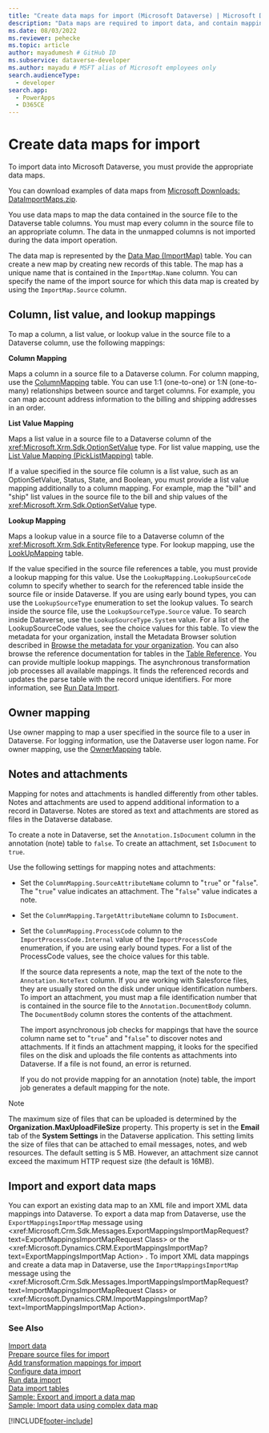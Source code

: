 ```yaml
---
title: "Create data maps for import (Microsoft Dataverse) | Microsoft Docs" # Intent and product brand in a unique string of 43-59 chars including spaces
description: "Data maps are required to import data, and contain mappings between the data contained in the source file and the respective table columns." # 115-145 characters including spaces. This abstract displays in the search result.
ms.date: 08/03/2022
ms.reviewer: pehecke
ms.topic: article
author: mayadumesh # GitHub ID
ms.subservice: dataverse-developer
ms.author: mayadu # MSFT alias of Microsoft employees only
search.audienceType: 
  - developer
search.app: 
  - PowerApps
  - D365CE
---
```

# Create data maps for import

To import data into Microsoft Dataverse, you must provide the appropriate data maps.  
  
 You can download examples of data maps from [Microsoft Downloads: DataImportMaps.zip](https://download.microsoft.com/download/D/5/F/D5F73E15-439B-4EBC-BFFB-C6837B146C76/DataImportMaps.zip).
  
 You use data maps to map the data contained in the source file to the Dataverse table columns. You must map every column in the source file to an appropriate column. The data in the unmapped columns is not imported during the data import operation.  
  
 The data map is represented by the [Data Map (ImportMap)](reference/entities/importmap.md) table. You can create a new map by creating new records of this table. The map has a unique name that is contained in the `ImportMap.Name` column. You can specify the name of the import source for which this data map is created by using the `ImportMap.Source` column.  
  
<a name="BKMK_Column"></a>   

## Column, list value, and lookup mappings

To map a column, a list value, or lookup value in the source file to a Dataverse column, use the following mappings:  
  
 **Column Mapping**  
  
Maps a column in a source file to a Dataverse column. For column mapping, use the [ColumnMapping](reference/entities/columnmapping.md) table. You can use 1:1 (one-to-one) or 1:N (one-to-many) relationships between source and target columns. For example, you can map account address information to the billing and shipping addresses in an order.  
  
 **List Value Mapping**  
  
Maps a list value in a source file to a Dataverse column of the <xref:Microsoft.Xrm.Sdk.OptionSetValue> type. For list value mapping, use the [List Value Mapping (PickListMapping)](reference/entities/picklistmapping.md) table.  
  
 If a value specified in the source file column is a list value, such as an OptionSetValue, Status, State, and Boolean, you must provide a list value mapping additionally to a column mapping. For example, map the "bill" and "ship" list values in the source file to the bill and ship values of the <xref:Microsoft.Xrm.Sdk.OptionSetValue> type.  
  
 **Lookup Mapping**
  
 Maps a lookup value in a source file to a Dataverse column of the <xref:Microsoft.Xrm.Sdk.EntityReference> type. For lookup mapping, use the [LookUpMapping](reference/entities/lookupmapping.md) table.  
  
 If the value specified in the source file references a table, you must provide a lookup mapping for this value. Use the `LookupMapping.LookupSourceCode` column to specify whether to search for the referenced table inside the source file or inside Dataverse. If you are using early bound types, you can use the `LookupSourceType` enumeration to set the lookup values. To search inside the source file, use the `LookupSourceType.Source` value. To search inside Dataverse, use the `LookupSourceType.System` value. For a list of the LookupSourceCode values, see the choice values for this table. To view the metadata for your organization, install the Metadata Browser solution described in [Browse the metadata for your organization](/dynamics365/customer-engagement/developer/browse-your-metadata). You can also browse the reference documentation for tables in the [Table Reference](reference/about-entity-reference.md). You can provide multiple lookup mappings. The asynchronous transformation job processes all available mappings. It finds the referenced records and updates the parse table with the record unique identifiers. For more information, see [Run Data Import](run-data-import.md).  
  
<a name="BKMK_Owner"></a>

## Owner mapping

 Use owner mapping to map a user specified in the source file to a user in Dataverse. For logging information, use the Dataverse user logon name. For owner mapping, use the [OwnerMapping](reference/entities/ownermapping.md) table.  
  
<a name="BKMK_Notes"></a>

## Notes and attachments

 Mapping for notes and attachments is handled differently from other tables. Notes and attachments are used to append additional information to a record in Dataverse. Notes are stored as text and attachments are stored as files in the Dataverse database.  
  
 To create a note in Dataverse, set the `Annotation.IsDocument` column in the annotation (note) table to `false`. To create an attachment, set `IsDocument` to `true`.  
  
 Use the following settings for mapping notes and attachments:  
  
- Set the `ColumnMapping.SourceAttributeName` column to "`true`" or "`false`". The "`true`" value indicates an attachment. The "`false`" value indicates a note.  
  
- Set the `ColumnMapping.TargetAttributeName` column to `IsDocument`.  
  
- Set the `ColumnMapping.ProcessCode` column to the `ImportProcessCode.Internal` value of the `ImportProcessCode` enumeration, if you are using early bound types. For a list of the ProcessCode values, see the choice values for this table.  
  
  If the source data represents a note, map the text of the note to the `Annotation.NoteText` column. If you are working with Salesforce files, they are usually stored on the disk under unique identification numbers. To import an attachment, you must map a file identification number that is contained in the source file to the `Annotation.DocumentBody` column. The `DocumentBody` column stores the contents of the attachment.  
  
  The import asynchronous job checks for mappings that have the source column name set to "`true`" and "`false`" to discover notes and attachments. If it finds an attachment mapping, it looks for the specified files on the disk and uploads the file contents as attachments into Dataverse. If a file is not found, an error is returned.  
  
  If you do not provide mapping for an annotation (note) table, the import job generates a default mapping for the note.  
  
> [!NOTE]
> The maximum size of files that can be uploaded is determined by the **Organization.MaxUploadFileSize** property. This property is set in the **Email** tab of the **System Settings** in the Dataverse application. This setting limits the size of files that can be attached to email messages, notes, and web resources. The default setting is 5 MB. However, an attachment size cannot exceed the maximum HTTP request size (the default is 16MB).
  
<a name="BKMK_ImportExport"></a>

## Import and export data maps

 You can export an existing data map to an XML file and import XML data mappings into Dataverse. To export a data map from Dataverse, use the `ExportMappingsImportMap` message using <xref:Microsoft.Crm.Sdk.Messages.ExportMappingsImportMapRequest?text=ExportMappingsImportMapRequest Class> or the <xref:Microsoft.Dynamics.CRM.ExportMappingsImportMap?text=ExportMappingsImportMap Action> . To import XML data mappings and create a data map in Dataverse, use the `ImportMappingsImportMap` message using the <xref:Microsoft.Crm.Sdk.Messages.ImportMappingsImportMapRequest?text=ImportMappingsImportMapRequest Class> or <xref:Microsoft.Dynamics.CRM.ImportMappingsImportMap?text=ImportMappingsImportMap Action>.  
  
### See Also

[Import data](import-data.md)<br />
[Prepare source files for import](prepare-source-files-import.md)<br />
[Add transformation mappings for import](add-transformation-mappings-import.md)<br />
[Configure data import](configure-data-import.md)<br />
[Run data import](run-data-import.md)<br />
[Data import tables](data-import-entities.md)<br />
[Sample: Export and import a data map](org-service/samples/export-import-data-map.md)<br />
[Sample: Import data using complex data map](org-service/samples/import-data-complex-data-map.md)<br />


[!INCLUDE[footer-include](../../includes/footer-banner.md)]
